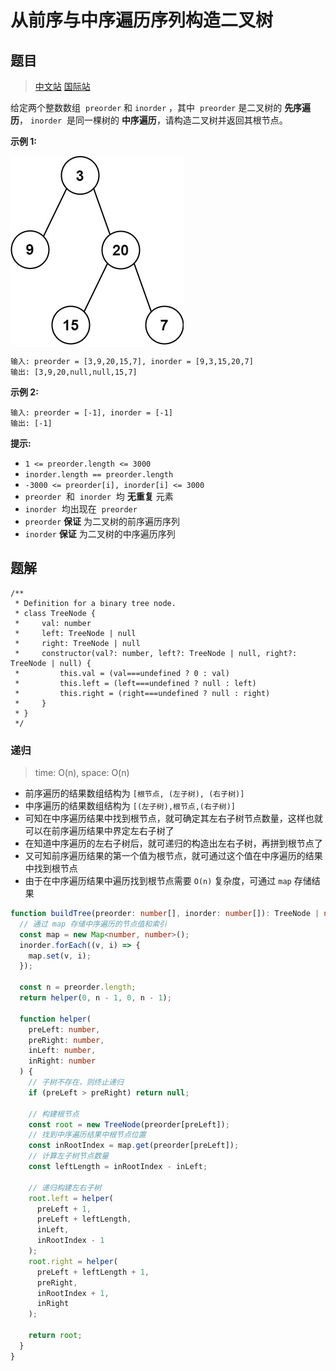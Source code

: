 # 从前序与中序遍历序列构造二叉树

## 题目

> [中文站](https://leetcode-cn.com/problems/construct-binary-tree-from-preorder-and-inorder-traversal/) [国际站](https://leetcode.com/problems/construct-binary-tree-from-preorder-and-inorder-traversal/)

给定两个整数数组  `preorder` 和 `inorder` ，其中  `preorder` 是二叉树的 **先序遍历**， `inorder`  是同一棵树的 **中序遍历**，请构造二叉树并返回其根节点。



**示例 1:**

![](../images/105_image_1.jpeg)

```
输入: preorder = [3,9,20,15,7], inorder = [9,3,15,20,7]
输出: [3,9,20,null,null,15,7]
```

**示例 2:**

```
输入: preorder = [-1], inorder = [-1]
输出: [-1]
```

**提示:**

- `1 <= preorder.length <= 3000`
- `inorder.length == preorder.length`
- `-3000 <= preorder[i], inorder[i] <= 3000`
- `preorder`  和  `inorder`  均 **无重复** 元素
- `inorder`  均出现在  `preorder`
- `preorder` **保证** 为二叉树的前序遍历序列
- `inorder` **保证** 为二叉树的中序遍历序列

## 题解

```
/**
 * Definition for a binary tree node.
 * class TreeNode {
 *     val: number
 *     left: TreeNode | null
 *     right: TreeNode | null
 *     constructor(val?: number, left?: TreeNode | null, right?: TreeNode | null) {
 *         this.val = (val===undefined ? 0 : val)
 *         this.left = (left===undefined ? null : left)
 *         this.right = (right===undefined ? null : right)
 *     }
 * }
 */
```

### 递归

> time: O(n), space: O(n)

- 前序遍历的结果数组结构为 `[根节点, (左子树), (右子树)]`
- 中序遍历的结果数组结构为 `[(左子树),根节点,(右子树)]`
- 可知在中序遍历结果中找到根节点，就可确定其左右子树节点数量，这样也就可以在前序遍历结果中界定左右子树了
- 在知道中序遍历的左右子树后，就可递归的构造出左右子树，再拼到根节点了
- 又可知前序遍历结果的第一个值为根节点，就可通过这个值在中序遍历的结果中找到根节点
- 由于在中序遍历结果中遍历找到根节点需要 `O(n)` 复杂度，可通过 `map` 存储结果

```typescript
function buildTree(preorder: number[], inorder: number[]): TreeNode | null {
  // 通过 map 存储中序遍历的节点值和索引
  const map = new Map<number, number>();
  inorder.forEach((v, i) => {
    map.set(v, i);
  });

  const n = preorder.length;
  return helper(0, n - 1, 0, n - 1);

  function helper(
    preLeft: number,
    preRight: number,
    inLeft: number,
    inRight: number
  ) {
    // 子树不存在，则终止递归
    if (preLeft > preRight) return null;

    // 构建根节点
    const root = new TreeNode(preorder[preLeft]);
    // 找到中序遍历结果中根节点位置
    const inRootIndex = map.get(preorder[preLeft]);
    // 计算左子树节点数量
    const leftLength = inRootIndex - inLeft;

    // 递归构建左右子树
    root.left = helper(
      preLeft + 1,
      preLeft + leftLength,
      inLeft,
      inRootIndex - 1
    );
    root.right = helper(
      preLeft + leftLength + 1,
      preRight,
      inRootIndex + 1,
      inRight
    );

    return root;
  }
}
```
